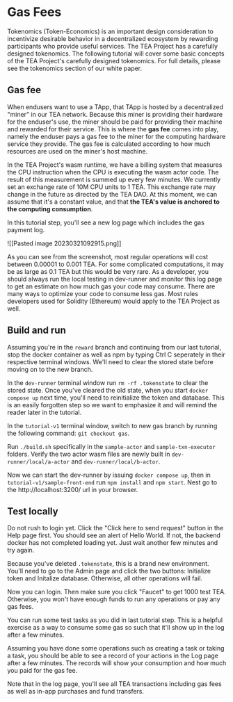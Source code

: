 # Gas Fees
Tokenomics (Token-Economics) is an important design consideration to incentivize desirable behavior in a decentralized ecosystem by rewarding participants who provide useful services. The TEA Project has a carefully designed tokenomics. The following tutorial will cover some basic concepts of the TEA Project's carefully designed tokenomics. For full details, please see the tokenomics section of our white paper.

## Gas fee
When endusers want to use a TApp, that TApp is hosted by a decentralized "miner" in our TEA network. Because this miner is providing their hardware for the enduser's use, the miner should be paid for providing their machine and rewarded for their service. This is where  the **gas fee** comes into play, namely the enduser pays a gas fee to the miner for the computing hardware service they provide. The gas fee is calculated according to how much resources are used on the miner's host machine.

In the TEA Project's wasm runtime, we have a billing system that measures the CPU instruction when the CPU is executing the wasm actor code. The result of this measurement is summed up every few minutes. We currently set an exchange rate of 10M CPU units to 1 TEA. This exchange rate may change in the future as directed by the TEA DAO. At this moment, we can assume that it's a constant value, and that **the TEA's value is anchored to the computing consumption**. 

In this tutorial step, you'll see a new log page which includes the gas payment log. 

![[Pasted image 20230321092915.png]]

As you can see from the screenshot, most regular operations will cost between 0.00001 to 0.001 TEA. For some complicated computations, it may be as large as 0.1 TEA but this would be very rare. As a developer, you should always run the local testing in dev-runner and monitor this log page to get an estimate on how much gas your code may consume. There are many ways to optimize your code to consume less gas. Most rules developers used for Solidity (Ethereum) would apply to the TEA Project as well.

## Build and run

Assuming you're in the `reward` branch and continuing from our last tutorial, stop the docker container as well as npm by typing Ctrl C seperately in their respective terminal windows. We'll need to clear the stored state before moving on to the new branch.

In the `dev-runner` terminal window run `rm -rf .tokenstate` to clear the stored state. Once you've cleared the old state, when you start `docker compose up` next time, you'll need to reinitialize the token and database. This is an easily forgotten step so we want to emphasize it and will remind the reader later in the tutorial.

In the `tutorial-v1` terminal window, switch to new gas branch by running the following command: `git checkout gas`. 

Run `./build.sh` specifically in the `sample-actor` and `sample-txn-executor` folders. Verify the two actor wasm files are newly built in `dev-runner/local/a-actor` and `dev-runner/local/b-actor`. 

Now we can start the dev-runner by issuing `docker compose up`, then in `tutorial-v1/sample-front-end` run `npm install` and `npm start`. Nest go to the http://localhost:3200/ url in your browser.

## Test locally

Do not rush to login yet. Click the "Click here to send request" button in the Help page first. You should see an alert of Hello World. If not, the backend docker has not completed loading yet. Just wait another few minutes and try again. 

Because you've deleted `.tokenstate`, this is a brand new environment. You'll need to go to the Admin page and click the two buttons: Initialize token and Initalize database. Otherwise, all other operations will fail.

Now you can login. Then make sure you click "Faucet" to get 1000 test TEA. Otherwise, you won't have enough funds to run any operations or pay any gas fees.

You can run some test tasks as you did in last tutorial step. This is a helpful exercise as a way to consume some gas so such that it'll show up in the log after a few minutes.

Assuming you have done some operations such as creating a task or taking a task, you should be able to see a record of your actions in the Log page after a few minutes. The records will show your consumption and how much you paid for the gas fee.

Note that in the log page, you'll see all TEA transactions including gas fees as well as in-app purchases and fund transfers. 